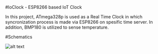 #IoClock - ESP8266 based IoT Clock

In this project, ATmega328p is used as a Real Time Clock in which syncronization process is made via ESP8266 on spesific time server. In addition, BMP180 is utilized to sense temperature. 

#Schematics

![alt text](https://aercys.com/IoClockSch.png "IoClock Schematics")
